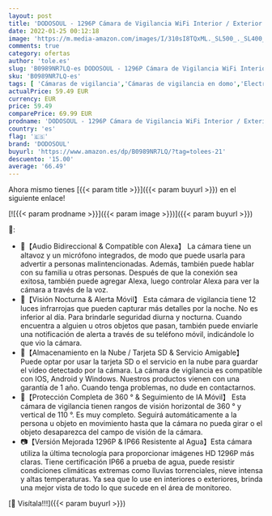 ```yaml
---
layout: post
title: 'DODOSOUL - 1296P Cámara de Vigilancia WiFi Interior / Exterior  Cámara de Vigilancia  Protección Completa de 360 °  Visión Nocturna  Audio Bidireccional  Compatible con Alexa  Alerta de Movimiento  Android/iOS'
date: 2022-01-25 00:12:18
image: 'https://m.media-amazon.com/images/I/310sI8TQxML._SL500_._SL400_.jpg'
comments: true
category: ofertas
author: 'tole.es'
slug: 'B0989NR7LQ-es DODOSOUL - 1296P Cámara de Vigilancia WiFi Interior /...'
sku: 'B0989NR7LQ-es'
tags: [ 'Cámaras de vigilancia','Cámaras de vigilancia en domo','Electrónica','Fotografía y videocámaras','alexa','dodosoul', ]
actualPrice: 59.49 EUR
currency: EUR
price: 59.49
comparePrice: 69.99 EUR
prodname: 'DODOSOUL - 1296P Cámara de Vigilancia WiFi Interior / Exterior  Cámara de Vigilancia  Protección Completa de 360 °  Visión Nocturna  Audio Bidireccional  Compatible con Alexa  Alerta de Movimiento  Android/iOS'
country: 'es'
flag: '🇪🇸'
brand: 'DODOSOUL'
buyurl: 'https://www.amazon.es/dp/B0989NR7LQ/?tag=tolees-21'
descuento: '15.00'
average: '66.49'
---
```


Ahora mismo tienes [{{< param title >}}]({{< param buyurl >}}) en el siguiente enlace!

[![{{< param prodname >}}]({{< param image >}})]({{< param buyurl >}})

🔎:

- 📱【Audio Bidireccional & Compatible con Alexa】 La cámara tiene un altavoz y un micrófono integrados, de modo que puede usarla para advertir a personas malintencionadas. Además, también puede hablar con su familia u otras personas. Después de que la conexión sea exitosa, también puede agregar Alexa, luego controlar Alexa para ver la cámara a través de la voz.
- 🔔【Visión Nocturna & Alerta Móvil】 Esta cámara de vigilancia tiene 12 luces infrarrojas que pueden capturar más detalles por la noche. No es inferior al día. Para brindarle seguridad diurna y nocturna. ​Cuando encuentra a alguien u otros objetos que pasan, también puede enviarle una notificación de alerta a través de su teléfono móvil, indicándole lo que vio la cámara.
- 💾【Almacenamiento en la Nube / Tarjeta SD & Servicio Amigable】 Puede optar por usar la tarjeta SD o el servicio en la nube para guardar el video detectado por la cámara. La cámara de vigilancia es compatible con IOS, Android y Windows. Nuestros productos vienen con una garantía de 1 año. Cuando tenga problemas, no dude en contactarnos.
- 👀【Protección Completa de 360 ° & Seguimiento de IA Móvil】 Esta cámara de vigilancia tienen rangos de visión horizontal de 360 ° y vertical de 110 °. Es muy completo. Seguirá automáticamente a la persona u objeto en movimiento hasta que la cámara no pueda girar o el objeto desaparezca del campo de visión de la cámara.
- 📷【Versión Mejorada 1296P & IP66 Resistente al Agua】Esta cámara utiliza la última tecnología para proporcionar imágenes HD 1296P más claras. Tiene certificación IP66 a prueba de agua, puede resistir condiciones climáticas extremas como lluvias torrenciales, nieve intensa y altas temperaturas. Ya sea que lo use en interiores o exteriores, brinda una mejor vista de todo lo que sucede en el área de monitoreo.

[🛒 Visítala!!!]({{< param buyurl >}})
